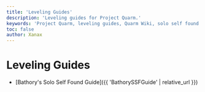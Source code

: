 ```yaml
---
title: 'Leveling Guides'
description: 'Leveling guides for Project Quarm.'
keywords: 'Project Quarm, leveling guides, Quarm Wiki, solo self found'
toc: false
author: Xanax
---
```


# Leveling Guides

- [Bathory's Solo Self Found Guide]({{ 'BathorySSFGuide' | relative_url }})